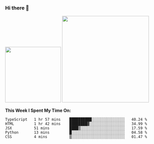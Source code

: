### Hi there 👋

<!--
**nestor22/nestor22** is a ✨ _special_ ✨ repository because its `README.md` (this file) appears on your GitHub profile.

Here are some ideas to get you started:

- 🔭 I’m currently working on ...
- 🌱 I’m currently learning ...
- 👯 I’m looking to collaborate on ...
- 🤔 I’m looking for help with ...
- 💬 Ask me about ...
- 📫 How to reach me: ...
- 😄 Pronouns: ...
- ⚡ Fun fact: ...
-->


<img height="180em" src="https://github-readme-stats.vercel.app/api?username=nestor22&show_icons=true&hide_border=true&&count_private=true&include_all_commits=true&theme=radical" />
<img height="280em" src="https://github-readme-stats.vercel.app/api/top-langs/?username=nestor22&layout=compact)](https://github.com/nestor22/github-readme-stats&theme=radical"  />



**This Week I Spent My Time On:**
<!--START_SECTION:waka-->
```text
TypeScript   1 hr 57 mins    ██████████░░░░░░░░░░░░░░░   40.24 % 
HTML         1 hr 42 mins    ████████▓░░░░░░░░░░░░░░░░   34.99 % 
JSX          51 mins         ████▒░░░░░░░░░░░░░░░░░░░░   17.59 % 
Python       13 mins         █░░░░░░░░░░░░░░░░░░░░░░░░   04.58 % 
CSS          4 mins          ▒░░░░░░░░░░░░░░░░░░░░░░░░   01.47 % 
```
<!--END_SECTION:waka-->


